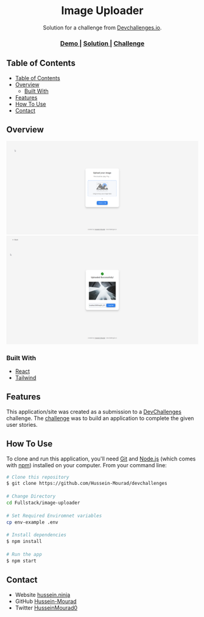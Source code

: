 <!-- Please update value in the {}  -->

<h1 align="center">Image Uploader</h1>

<div align="center">
   Solution for a challenge from  <a href="http://devchallenges.io" target="_blank">Devchallenges.io</a>.
</div>

<div align="center">
  <h3>
    <a href="http://image-uploader0.herokuapp.com/">
      Demo
    </a>
    <span> | </span>
    <a href="https://github.com/Hussein-Mourad/devchallenges/tree/main/Fullstack/image-uploader">
      Solution
    </a>
    <span> | </span>
    <a href="https://devchallenges.io/challenges/O2iGT9yBd6xZBrOcVirx">
      Challenge
    </a>
  </h3>
</div>

<!-- TABLE OF CONTENTS -->

## Table of Contents

- [Table of Contents](#table-of-contents)
- [Overview](#overview)
  - [Built With](#built-with)
- [Features](#features)
- [How To Use](#how-to-use)
- [Contact](#contact)

<!-- OVERVIEW -->

## Overview

![screenshot](./screenshots/chrome_BNy0XWdqp3.png)
![screenshot](./screenshots/chrome_TLDv7hpTmf.png)


### Built With

<!-- This section should list any major frameworks that you built your project using. Here are a few examples.-->

- [React](https://reactjs.org/)
- [Tailwind](https://tailwindcss.com/)

## Features

<!-- List the features of your application or follow the template. Don't share the figma file here :) -->

This application/site was created as a submission to a [DevChallenges](https://devchallenges.io/challenges) challenge. The [challenge](https://devchallenges.io/challenges/O2iGT9yBd6xZBrOcVirx) was to build an application to complete the given user stories.

## How To Use

<!-- Example: -->

To clone and run this application, you'll need [Git](https://git-scm.com) and [Node.js](https://nodejs.org/en/download/) (which comes with [npm](http://npmjs.com)) installed on your computer. From your command line:

```bash
# Clone this repository
$ git clone https://github.com/Hussein-Mourad/devchallenges

# Change Directory
cd Fullstack/image-uploader

# Set Required Enviromnet variables
cp env-example .env

# Install dependencies
$ npm install

# Run the app
$ npm start
```

## Contact

- Website [hussein.ninja](https://hussein.ninja)
- GitHub [Hussein-Mourad](https://github.com/Hussein-Mourad)
- Twitter [HusseinMourad0](https://twitter.com/HusseinMourad0)
